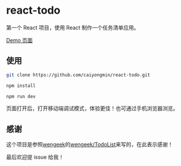 # react-todo


第一个 React 项目，使用 React 制作一个任务清单应用。

[Demo 页面](http://caiyongmin.github.io/react-todo/)

## 使用

```bash
git clone https://github.com/caiyongmin/react-todo.git

npm install

npm run dev

```

页面打开后，打开移动端调试模式，体验更佳！也可通过手机浏览器浏览。

## 感谢
 
这个项目是参照[wengeek](https://github.com/wengeek)的[wengeek/TodoList](https://github.com/wengeek/TodoList)来写的，在此表示感谢！

最后欢迎提 issue 给我！
